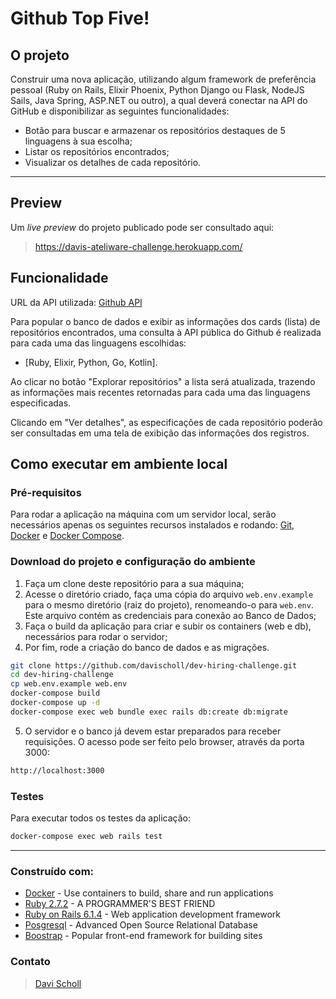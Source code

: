 # Github Top Five!

## O projeto

Construir uma nova aplicação, utilizando algum framework de preferência pessoal (Ruby on Rails, Elixir Phoenix, Python Django ou Flask, NodeJS Sails, Java Spring, ASP.NET ou outro), a qual deverá conectar na API do GitHub e disponibilizar as seguintes funcionalidades:

- Botão para buscar e armazenar os repositórios destaques de 5 linguagens à sua escolha;
- Listar os repositórios encontrados;
- Visualizar os detalhes de cada repositório.
---
## Preview
Um _live preview_ do projeto publicado pode ser consultado aqui:
> https://davis-ateliware-challenge.herokuapp.com/

## Funcionalidade
URL da API utilizada: [Github API](https://api.github.com/search/repositories?q=language:ruby&sort=stars&order=desc&per_page=1)

Para popular o banco de dados e exibir as informações dos cards (lista) de repositórios encontrados, uma consulta à API pública do Github é realizada para cada uma das linguagens escolhidas:
- [Ruby, Elixir, Python, Go, Kotlin].

Ao clicar no botão "Explorar repositórios" a lista será atualizada, trazendo as informações mais recentes retornadas para cada uma das linguagens especificadas.

Clicando em "Ver detalhes", as especificações de cada repositório poderão ser consultadas em uma tela de exibição das informações dos registros.

## Como executar em ambiente local
### Pré-requisitos
Para rodar a aplicação na máquina com um servidor local, serão necessários apenas os seguintes recursos instalados e rodando:
[Git](https://git-scm.com/downloads), [Docker](https://www.docker.com/get-started) e [Docker Compose](https://docs.docker.com/compose/install/).

### Download do projeto e configuração do ambiente

1. Faça um clone deste repositório para a sua máquina;
2. Acesse o diretório criado, faça uma cópia do arquivo `web.env.example` para o mesmo diretório (raiz do projeto), renomeando-o para `web.env`. Este arquivo contém as credenciais para conexão ao Banco de Dados;
3. Faça o build da aplicação para criar e subir os containers (web e db), necessários para rodar o servidor;
4. Por fim, rode a criação do banco de dados e as migrações.

```bash
git clone https://github.com/davischoll/dev-hiring-challenge.git
cd dev-hiring-challenge
cp web.env.example web.env
docker-compose build
docker-compose up -d
docker-compose exec web bundle exec rails db:create db:migrate
```

5. O servidor e o banco já devem estar preparados para receber requisições. O acesso pode ser feito pelo browser, através da porta 3000:
```bash
http://localhost:3000
```

### Testes
Para executar todos os testes da aplicação:
```bash
docker-compose exec web rails test
```

---

### Construído com:
- [Docker](https://www.docker.com/get-started) - Use containers to build, share and run applications
- [Ruby 2.7.2](https://www.ruby-lang.org/en/) - A PROGRAMMER'S BEST FRIEND
- [Ruby on Rails 6.1.4](https://rubyonrails.org/) - Web application development framework
- [Posgresql](https://www.postgresql.org/) - Advanced Open Source Relational Database
- [Boostrap](https://getbootstrap.com/) - Popular front-end framework for building sites

### Contato
> [Davi Scholl](https://www.linkedin.com/in/davischoll/)